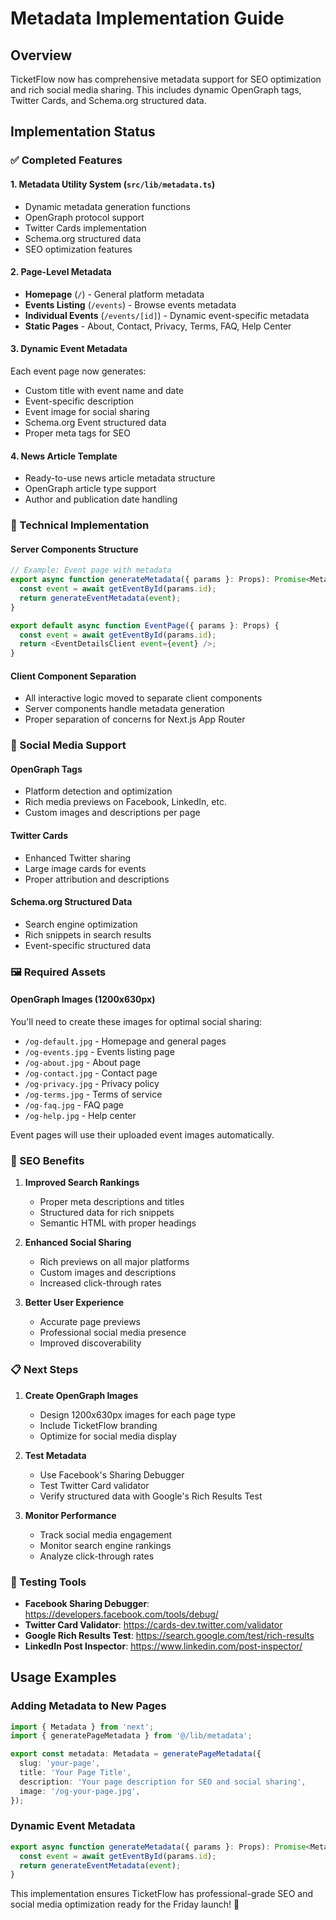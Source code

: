 # Metadata Implementation Guide

## Overview
TicketFlow now has comprehensive metadata support for SEO optimization and rich social media sharing. This includes dynamic OpenGraph tags, Twitter Cards, and Schema.org structured data.

## Implementation Status

### ✅ Completed Features

#### 1. **Metadata Utility System** (`src/lib/metadata.ts`)
- Dynamic metadata generation functions
- OpenGraph protocol support
- Twitter Cards implementation
- Schema.org structured data
- SEO optimization features

#### 2. **Page-Level Metadata**
- **Homepage** (`/`) - General platform metadata
- **Events Listing** (`/events`) - Browse events metadata
- **Individual Events** (`/events/[id]`) - Dynamic event-specific metadata
- **Static Pages** - About, Contact, Privacy, Terms, FAQ, Help Center

#### 3. **Dynamic Event Metadata**
Each event page now generates:
- Custom title with event name and date
- Event-specific description
- Event image for social sharing
- Schema.org Event structured data
- Proper meta tags for SEO

#### 4. **News Article Template**
- Ready-to-use news article metadata structure
- OpenGraph article type support
- Author and publication date handling

### 🔧 Technical Implementation

#### Server Components Structure
```typescript
// Example: Event page with metadata
export async function generateMetadata({ params }: Props): Promise<Metadata> {
  const event = await getEventById(params.id);
  return generateEventMetadata(event);
}

export default async function EventPage({ params }: Props) {
  const event = await getEventById(params.id);
  return <EventDetailsClient event={event} />;
}
```

#### Client Component Separation
- All interactive logic moved to separate client components
- Server components handle metadata generation
- Proper separation of concerns for Next.js App Router

### 📱 Social Media Support

#### OpenGraph Tags
- Platform detection and optimization
- Rich media previews on Facebook, LinkedIn, etc.
- Custom images and descriptions per page

#### Twitter Cards
- Enhanced Twitter sharing
- Large image cards for events
- Proper attribution and descriptions

#### Schema.org Structured Data
- Search engine optimization
- Rich snippets in search results
- Event-specific structured data

### 🖼️ Required Assets

#### OpenGraph Images (1200x630px)
You'll need to create these images for optimal social sharing:

- `/og-default.jpg` - Homepage and general pages
- `/og-events.jpg` - Events listing page
- `/og-about.jpg` - About page
- `/og-contact.jpg` - Contact page
- `/og-privacy.jpg` - Privacy policy
- `/og-terms.jpg` - Terms of service
- `/og-faq.jpg` - FAQ page
- `/og-help.jpg` - Help center

Event pages will use their uploaded event images automatically.

### 🚀 SEO Benefits

1. **Improved Search Rankings**
   - Proper meta descriptions and titles
   - Structured data for rich snippets
   - Semantic HTML with proper headings

2. **Enhanced Social Sharing**
   - Rich previews on all major platforms
   - Custom images and descriptions
   - Increased click-through rates

3. **Better User Experience**
   - Accurate page previews
   - Professional social media presence
   - Improved discoverability

### 📋 Next Steps

1. **Create OpenGraph Images**
   - Design 1200x630px images for each page type
   - Include TicketFlow branding
   - Optimize for social media display

2. **Test Metadata**
   - Use Facebook's Sharing Debugger
   - Test Twitter Card validator
   - Verify structured data with Google's Rich Results Test

3. **Monitor Performance**
   - Track social media engagement
   - Monitor search engine rankings
   - Analyze click-through rates

### 🔗 Testing Tools

- **Facebook Sharing Debugger**: https://developers.facebook.com/tools/debug/
- **Twitter Card Validator**: https://cards-dev.twitter.com/validator
- **Google Rich Results Test**: https://search.google.com/test/rich-results
- **LinkedIn Post Inspector**: https://www.linkedin.com/post-inspector/

## Usage Examples

### Adding Metadata to New Pages
```typescript
import { Metadata } from 'next';
import { generatePageMetadata } from '@/lib/metadata';

export const metadata: Metadata = generatePageMetadata({
  slug: 'your-page',
  title: 'Your Page Title',
  description: 'Your page description for SEO and social sharing',
  image: '/og-your-page.jpg',
});
```

### Dynamic Event Metadata
```typescript
export async function generateMetadata({ params }: Props): Promise<Metadata> {
  const event = await getEventById(params.id);
  return generateEventMetadata(event);
}
```

This implementation ensures TicketFlow has professional-grade SEO and social media optimization ready for the Friday launch! 🚀
